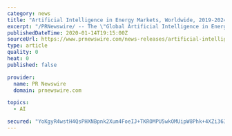 ```yaml
---
category: news
title: "Artificial Intelligence in Energy Markets, Worldwide, 2019-2024 - Rising Deployment of Smart Grids, Growth of Establishment of Smart Buildings"
excerpt: "/PRNewswire/ -- The \"Global Artificial Intelligence in Energy Market: Focus on Product Type, Industry, Applications, Funding - Analysis and"
publishedDateTime: 2020-01-14T19:15:00Z
sourceUrl: https://www.prnewswire.com/news-releases/artificial-intelligence-in-energy-markets-worldwide-2019-2024---rising-deployment-of-smart-grids-growth-of-establishment-of-smart-buildings-300986748.html
type: article
quality: 0
heat: 0
published: false

provider:
  name: PR Newswire
  domain: prnewswire.com

topics:
  - AI

secured: "YoKgyR4wstH4QsPHXNBpnk2Xum4FoeIJ+TKROMPU5wkOMUipW8Phk+4XZi363WkaaXMWIQ9dTs5qpa+zWO2I4fjw0HdCyyh1UiUOhFKHCYTJPCDdckcJskMcaH7oGTrrXVr2h2soK+opEyYS0yiROuS1kl4ObO7vPYuY0Z8EmTkCv+GtKs6Zm7PaEB8HIF9u49li04aQoVmlfq4ulpowXt0ehZhkLLD7/icW9x6iaF3LKbedjLIlnPghip3XQYGjCW1tOt6btJjW4CJmliKJ94S+BnFoUEOCulhVNyf62Ak=;Oxjj56enZGH0w/BR57yteg=="
---
```


